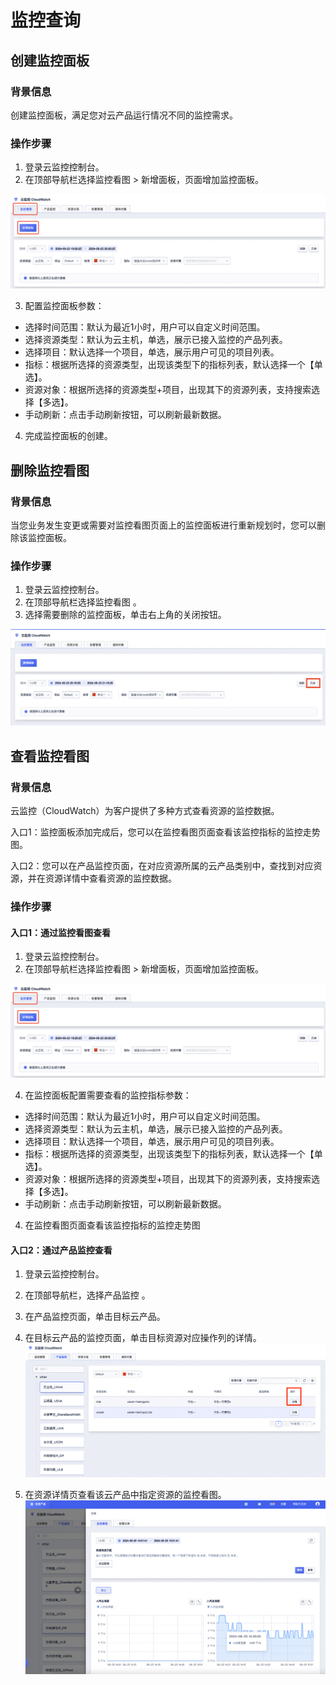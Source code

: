 # 监控查询
## 创建监控面板

### 背景信息
创建监控面板，满足您对云产品运行情况不同的监控需求。

### 操作步骤
1. 登录云监控控制台。
2. 在顶部导航栏选择监控看图 > 新增面板，页面增加监控面板。

![Image text](images/1.jpg.png)

3. 配置监控面板参数：
- 选择时间范围：默认为最近1小时，用户可以自定义时间范围。
- 选择资源类型：默认为云主机，单选，展示已接入监控的产品列表。
- 选择项目：默认选择一个项目，单选，展示用户可见的项目列表。
- 指标：根据所选择的资源类型，出现该类型下的指标列表，默认选择一个【单选】。
- 资源对象：根据所选择的资源类型+项目，出现其下的资源列表，支持搜索选择【多选】。
- 手动刷新：点击手动刷新按钮，可以刷新最新数据。
4. 完成监控面板的创建。

  
## 删除监控看图

### 背景信息
当您业务发生变更或需要对监控看图页面上的监控面板进行重新规划时，您可以删除该监控面板。

### 操作步骤
1. 登录云监控控制台。
2. 在顶部导航栏选择监控看图 。
3. 选择需要删除的监控面板，单击右上角的关闭按钮。
   
![Image text](images/5.png)

## 查看监控看图
### 背景信息
云监控（CloudWatch）为客户提供了多种方式查看资源的监控数据。

入口1：监控面板添加完成后，您可以在监控看图页面查看该监控指标的监控走势图。

入口2：您可以在产品监控页面，在对应资源所属的云产品类别中，查找到对应资源，并在资源详情中查看资源的监控数据。

### 操作步骤
#### 入口1：通过监控看图查看
1. 登录云监控控制台。
2. 在顶部导航栏选择监控看图 > 新增面板，页面增加监控面板。

![Image text](images/2.jpg.png)

4. 在监控面板配置需要查看的监控指标参数：
- 选择时间范围：默认为最近1小时，用户可以自定义时间范围。
- 选择资源类型：默认为云主机，单选，展示已接入监控的产品列表。
- 选择项目：默认选择一个项目，单选，展示用户可见的项目列表。
- 指标：根据所选择的资源类型，出现该类型下的指标列表，默认选择一个【单选】。
- 资源对象：根据所选择的资源类型+项目，出现其下的资源列表，支持搜索选择【多选】。
- 手动刷新：点击手动刷新按钮，可以刷新最新数据。
4. 在监控看图页面查看该监控指标的监控走势图

#### 入口2：通过产品监控查看
1. 登录云监控控制台。
2. 在顶部导航栏，选择产品监控 。
3. 在产品监控页面，单击目标云产品。
4. 在目标云产品的监控页面，单击目标资源对应操作列的详情。
![Image text](images/3.jpg.png)

6. 在资源详情页查看该云产品中指定资源的监控看图。
![Image text](images/4.png)

